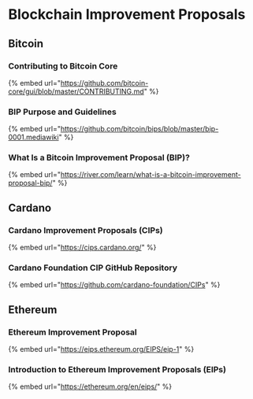 # Blockchain Improvement Proposals

## Bitcoin

### Contributing to Bitcoin Core

{% embed url="https://github.com/bitcoin-core/gui/blob/master/CONTRIBUTING.md" %}

### BIP Purpose and Guidelines

{% embed url="https://github.com/bitcoin/bips/blob/master/bip-0001.mediawiki" %}

### What Is a Bitcoin Improvement Proposal (BIP)?

{% embed url="https://river.com/learn/what-is-a-bitcoin-improvement-proposal-bip/" %}

## Cardano <a href="#cardanoimprovementproposalscips" id="cardanoimprovementproposalscips"></a>

### Cardano Improvement Proposals (CIPs) <a href="#cardanoimprovementproposalscips" id="cardanoimprovementproposalscips"></a>

{% embed url="https://cips.cardano.org/" %}

### Cardano Foundation CIP GitHub Repository

{% embed url="https://github.com/cardano-foundation/CIPs" %}

## Ethereum

### Ethereum Improvement Proposal

{% embed url="https://eips.ethereum.org/EIPS/eip-1" %}

### Introduction to Ethereum Improvement Proposals (EIPs) <a href="#introduction-to-ethereum-improvement-proposals" id="introduction-to-ethereum-improvement-proposals"></a>

{% embed url="https://ethereum.org/en/eips/" %}
